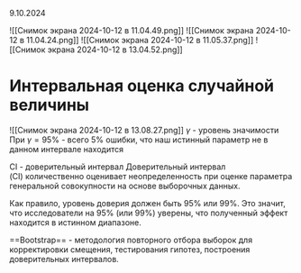 9.10.2024

![[Снимок экрана 2024-10-12 в 11.04.49.png]]
![[Снимок экрана 2024-10-12 в 11.04.24.png]]
![[Снимок экрана 2024-10-12 в 11.05.37.png]]
![[Снимок экрана 2024-10-12 в 13.04.52.png]]

# Интервальная оценка случайной величины
![[Снимок экрана 2024-10-12 в 13.08.27.png]]
$\gamma$ - уровень значимости
При $\gamma = 95\%$ - всего 5% ошибки, что наш истинный параметр не в данном интервале находится




CI - доверительный интервал
Доверительный интервал (CI) количественно оценивает неопределенность при оценке параметра генеральной совокупности на основе выборочных данных.

Как правило, уровень доверия должен быть 95% или 99%. Это значит, что исследователи на 95% (или 99%) уверены, что полученный эффект находится в истинном диапазоне.

==Bootstrap== - методология повторного отбора выборок для корректировки смещения, тестирования гипотез, построения доверительных интервалов.